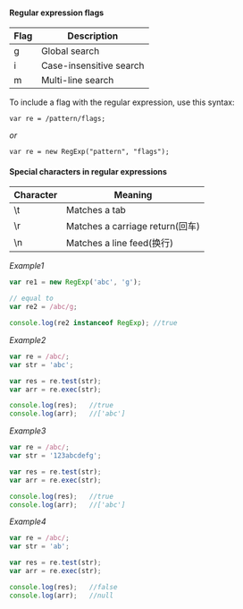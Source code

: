 #### Regular expression flags

Flag | Description
-----|------------
g|Global search
i|Case-insensitive search
m|Multi-line search

To include a flag with the regular expression, use this syntax:

`var re = /pattern/flags;`

*or*

`var re = new RegExp("pattern", "flags");`


#### Special characters in regular expressions

Character | Meaning
----------|--------
\t|Matches a tab
\r|Matches a carriage return(回车)
\n|Matches a line feed(换行)


*Example1*

```javascript
var re1 = new RegExp('abc', 'g');

// equal to
var re2 = /abc/g;

console.log(re2 instanceof RegExp); //true
```

*Example2*

```javascript
var re = /abc/;
var str = 'abc';

var res = re.test(str);
var arr = re.exec(str);

console.log(res);   //true
console.log(arr);   //['abc']
```

*Example3*

```javascript
var re = /abc/;
var str = '123abcdefg';

var res = re.test(str);
var arr = re.exec(str);

console.log(res);   //true
console.log(arr);   //['abc']
```

*Example4*

```javascript
var re = /abc/;
var str = 'ab';

var res = re.test(str);
var arr = re.exec(str);

console.log(res);   //false
console.log(arr);   //null
```





